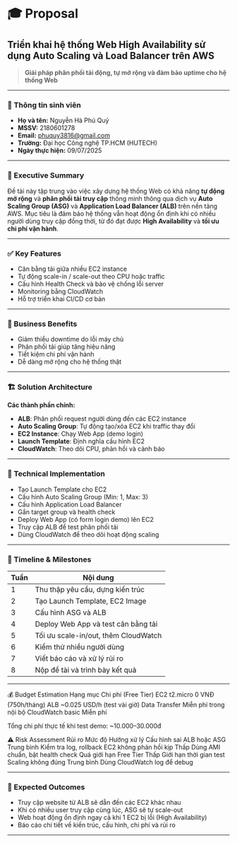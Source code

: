 # 🎓 Proposal  
## Triển khai hệ thống Web High Availability sử dụng Auto Scaling và Load Balancer trên AWS  
> **Giải pháp phân phối tải động, tự mở rộng và đảm bảo uptime cho hệ thống Web**

---

### 📄 Thông tin sinh viên  
- **Họ và tên:** Nguyễn Hà Phú Quý 
- **MSSV:** 2180601278  
- **Email:** phuquy3816@gmail.com  
- **Trường:** Đại học Công nghệ TP.HCM (HUTECH)  
- **Ngày thực hiện:** 09/07/2025


---

### 📄 Executive Summary  
Đề tài này tập trung vào việc xây dựng hệ thống Web có khả năng **tự động mở rộng** và **phân phối tải truy cập** thông minh thông qua dịch vụ **Auto Scaling Group (ASG)** và **Application Load Balancer (ALB)** trên nền tảng AWS. Mục tiêu là đảm bảo hệ thống vẫn hoạt động ổn định khi có nhiều người dùng truy cập đồng thời, từ đó đạt được **High Availability** và **tối ưu chi phí vận hành**.

---

### ✅ Key Features  
- Cân bằng tải giữa nhiều EC2 instance  
- Tự động scale-in / scale-out theo CPU hoặc traffic  
- Cấu hình Health Check và bảo vệ chống lỗi server  
- Monitoring bằng CloudWatch  
- Hỗ trợ triển khai CI/CD cơ bản

---

### 💼 Business Benefits  
- Giảm thiểu downtime do lỗi máy chủ  
- Phân phối tải giúp tăng hiệu năng  
- Tiết kiệm chi phí vận hành  
- Dễ dàng mở rộng cho hệ thống thật

---

### 🏗️ Solution Architecture  
**Các thành phần chính:**  
- **ALB**: Phân phối request người dùng đến các EC2 instance  
- **Auto Scaling Group**: Tự động tạo/xóa EC2 khi traffic thay đổi  
- **EC2 Instance**: Chạy Web App (demo login)  
- **Launch Template**: Định nghĩa cấu hình EC2  
- **CloudWatch**: Theo dõi CPU, phản hồi và cảnh báo

---

### 🔧 Technical Implementation  
- Tạo Launch Template cho EC2  
- Cấu hình Auto Scaling Group (Min: 1, Max: 3)  
- Cấu hình Application Load Balancer  
- Gắn target group và health check  
- Deploy Web App (có form login demo) lên EC2  
- Truy cập ALB để test phân phối tải  
- Dùng CloudWatch để theo dõi hoạt động scaling

---

### 📅 Timeline & Milestones

| Tuần | Nội dung |
|------|----------|
| 1    | Thu thập yêu cầu, dựng kiến trúc |
| 2    | Tạo Launch Template, EC2 Image |
| 3    | Cấu hình ASG và ALB |
| 4    | Deploy Web App và test cân bằng tải |
| 5    | Tối ưu scale-in/out, thêm CloudWatch |
| 6    | Kiểm thử nhiều người dùng |
| 7    | Viết báo cáo và xử lý rủi ro |
| 8    | Nộp đề tài và trình bày kết quả |

---

💰 Budget Estimation
Hạng mục	Chi phí (Free Tier)
EC2 t2.micro	0 VNĐ (750h/tháng)
ALB	~0.025 USD/h (test vài giờ)
Data Transfer	Miễn phí trong nội bộ
CloudWatch basic	Miễn phí

Tổng chi phí thực tế khi test demo: ~10.000–30.000đ

⚠️ Risk Assessment
Rủi ro	Mức độ	Hướng xử lý
Cấu hình sai ALB hoặc ASG	Trung bình	Kiểm tra log, rollback
EC2 không phản hồi kịp	Thấp	Dùng AMI chuẩn, bật health check
Quá giới hạn Free Tier	Thấp	Giới hạn thời gian test
Scaling không đúng	Trung bình	Dùng CloudWatch log để debug

---

### 🎯 Expected Outcomes  
- Truy cập website từ ALB sẽ dẫn đến các EC2 khác nhau  
- Khi có nhiều user truy cập cùng lúc, ASG sẽ tự scale-out  
- Web hoạt động ổn định ngay cả khi 1 EC2 bị lỗi (High Availability)  
- Báo cáo chi tiết về kiến trúc, cấu hình, chi phí và rủi ro

---

